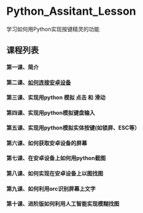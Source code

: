 # Python_Assitant_Lesson
学习如何用Python实现按键精灵的功能



## 课程列表

#### 第一课、简介

#### 第二课、[如何连接安卓设备](how_to_connect.md)

#### 第三课、实现用python 模拟 点击 和 滑动

#### 第四课、实现用python模拟键盘输入

#### 第五课、实现用python模拟实体按键(如锁屏、ESC等）

#### 第六课、如何获取安卓设备的屏幕

#### 第七课、在安卓设备上如何用python截图

#### 第八课、如何实现在安卓设备上以图找图

#### 第九课、如何利用orc识别屏幕上文字

#### 第十课、进阶版如何利用人工智能实现模糊找图

